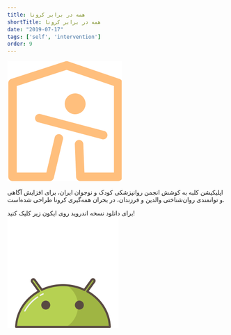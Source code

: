 ```yaml
---
title: همه در برابر کرونا
shortTitle: همه در برابر کرونا
date: "2019-07-17"
tags: ['self', 'intervention']
order: 9
---
```


![](./kolbeh-logo.png)

اپلیکیشن کلبه به کوشش انجمن روانپزشکی کودک و نوجوان ایران،‌ برای افزایش آگاهی و توانمندی روان‌شناختی والدین و فرزندان، در بحران همه‌گیری کرونا طراحی شده‌است.

برای دانلود نسخه اندروید روی ایکون زیر کلیک کنید!
[![](./android.png)](http://78.46.192.51/kolbeh.apk)

<!-- [اینجا](http://78.46.192.51/kolbeh.apk) -->


